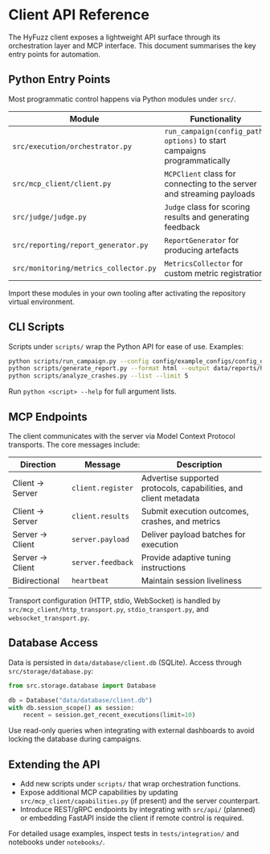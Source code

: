 # Client API Reference

The HyFuzz client exposes a lightweight API surface through its orchestration layer and MCP interface.
This document summarises the key entry points for automation.

## Python Entry Points

Most programmatic control happens via Python modules under `src/`.

| Module | Functionality |
|--------|---------------|
| `src/execution/orchestrator.py` | `run_campaign(config_path, options)` to start campaigns programmatically |
| `src/mcp_client/client.py` | `MCPClient` class for connecting to the server and streaming payloads |
| `src/judge/judge.py` | `Judge` class for scoring results and generating feedback |
| `src/reporting/report_generator.py` | `ReportGenerator` for producing artefacts |
| `src/monitoring/metrics_collector.py` | `MetricsCollector` for custom metric registration |

Import these modules in your own tooling after activating the repository virtual environment.

## CLI Scripts

Scripts under `scripts/` wrap the Python API for ease of use. Examples:

```bash
python scripts/run_campaign.py --config config/example_configs/config_dev.yaml
python scripts/generate_report.py --format html --output data/reports/html/report.html
python scripts/analyze_crashes.py --list --limit 5
```

Run `python <script> --help` for full argument lists.

## MCP Endpoints

The client communicates with the server via Model Context Protocol transports. The core messages include:

| Direction | Message | Description |
|-----------|---------|-------------|
| Client → Server | `client.register` | Advertise supported protocols, capabilities, and client metadata |
| Client → Server | `client.results` | Submit execution outcomes, crashes, and metrics |
| Server → Client | `server.payload` | Deliver payload batches for execution |
| Server → Client | `server.feedback` | Provide adaptive tuning instructions |
| Bidirectional | `heartbeat` | Maintain session liveliness |

Transport configuration (HTTP, stdio, WebSocket) is handled by `src/mcp_client/http_transport.py`,
`stdio_transport.py`, and `websocket_transport.py`.

## Database Access

Data is persisted in `data/database/client.db` (SQLite). Access through `src/storage/database.py`:

```python
from src.storage.database import Database

db = Database("data/database/client.db")
with db.session_scope() as session:
    recent = session.get_recent_executions(limit=10)
```

Use read-only queries when integrating with external dashboards to avoid locking the database during
campaigns.

## Extending the API

- Add new scripts under `scripts/` that wrap orchestration functions.
- Expose additional MCP capabilities by updating `src/mcp_client/capabilities.py` (if present) and the
  server counterpart.
- Introduce REST/gRPC endpoints by integrating with `src/api/` (planned) or embedding FastAPI inside the
  client if remote control is required.

For detailed usage examples, inspect tests in `tests/integration/` and notebooks under `notebooks/`.
